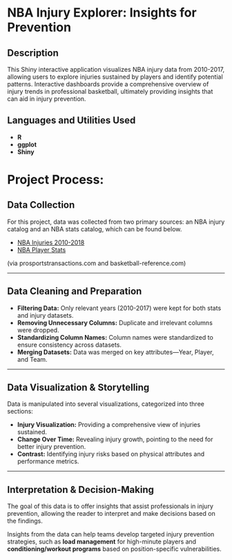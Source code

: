 <h1>NBA Injury Explorer: Insights for Prevention</h1>


<h2>Description</h2>
This Shiny interactive application visualizes NBA injury data from 2010-2017, allowing users to explore injuries sustained by players and identify potential patterns. Interactive dashboards provide a comprehensive overview of injury trends in professional basketball, ultimately providing insights that can aid in injury prevention.
<br />


<h2>Languages and Utilities Used</h2>

- <b>R</b> 
- <b>ggplot</b>
- <b>Shiny</b>


<h1>Project Process:</h1>

## Data Collection
For this project, data was collected from two primary sources: an NBA injury catalog and an NBA stats catalog, which can be found below.

- [NBA Injuries 2010-2018](https://www.kaggle.com/datasets/ghopkins/nba-injuries-2010-2018)
- [NBA Player Stats](https://www.kaggle.com/datasets/drgilermo/nba-players-stats?select=Seasons_Stats.csv)

(via prosportstransactions.com and basketball-reference.com)

---

## Data Cleaning and Preparation

- **Filtering Data:** Only relevant years (2010-2017) were kept for both stats and injury datasets.
- **Removing Unnecessary Columns:** Duplicate and irrelevant columns were dropped.
- **Standardizing Column Names:** Column names were standardized to ensure consistency across datasets.
- **Merging Datasets:** Data was merged on key attributes—Year, Player, and Team.

---

## Data Visualization & Storytelling
Data is manipulated into several visualizations, categorized into three sections:

- **Injury Visualization:** Providing a comprehensive view of injuries sustained.
- **Change Over Time:** Revealing injury growth, pointing to the need for better injury prevention.
- **Contrast:** Identifying injury risks based on physical attributes and performance metrics.

---

## Interpretation & Decision-Making
The goal of this data is to offer insights that assist professionals in injury prevention, allowing the reader to interpret and make decisions based on the findings.

Insights from the data can help teams develop targeted injury prevention strategies, such as **load management** for high-minute players and **conditioning/workout programs** based on position-specific vulnerabilities.
